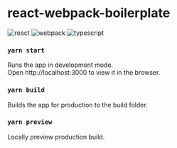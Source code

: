 # react-webpack-boilerplate

![react](https://img.shields.io/github/package-json/dependency-version/m4nd4r1n/react-webpack-boilerplate/react?style=flat-square)
![webpack](https://img.shields.io/github/package-json/dependency-version/m4nd4r1n/react-webpack-boilerplate/dev/webpack?style=flat-square)
![typescript](https://img.shields.io/github/package-json/dependency-version/m4nd4r1n/react-webpack-boilerplate/dev/typescript?style=flat-square)

### `yarn start`

Runs the app in development mode.  
Open http://localhost:3000 to view it in the browser.

### `yarn build`

Builds the app for production to the build folder.

### `yarn preview`

Locally preview production build.
